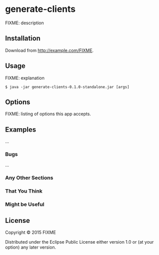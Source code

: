 # generate-clients

FIXME: description

## Installation

Download from http://example.com/FIXME.

## Usage

FIXME: explanation

    $ java -jar generate-clients-0.1.0-standalone.jar [args]

## Options

FIXME: listing of options this app accepts.

## Examples

...

### Bugs

...

### Any Other Sections
### That You Think
### Might be Useful

## License

Copyright © 2015 FIXME

Distributed under the Eclipse Public License either version 1.0 or (at
your option) any later version.
